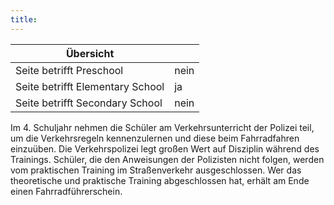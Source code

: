 ```yaml
---
title: 
---
```

| Übersicht | |
| --- | --- |
| Seite betrifft Preschool | nein |
| Seite betrifft Elementary School | ja |
| Seite betrifft Secondary School | nein |

Im 4. Schuljahr nehmen die Schüler am Verkehrsunterricht der Polizei teil, um die Verkehrsregeln kennenzulernen und diese beim Fahrradfahren einzuüben. Die Verkehrspolizei legt großen Wert auf Disziplin während des Trainings. Schüler, die den Anweisungen der Polizisten nicht folgen, werden vom praktischen Training im Straßenverkehr ausgeschlossen. Wer das theoretische und praktische Training abgeschlossen hat, erhält am Ende einen Fahrradführerschein.